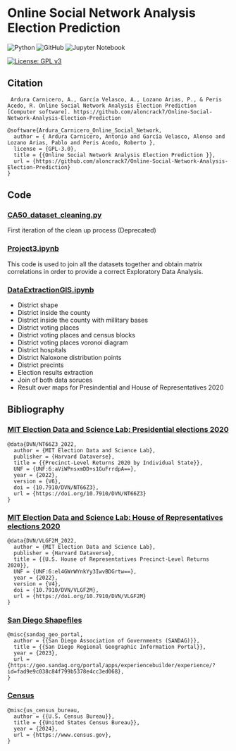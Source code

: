 # Online Social Network Analysis Election Prediction

![Python](https://img.shields.io/badge/python-3670A0?style=for-the-badge&logo=python&logoColor=ffdd54)
![GitHub](https://img.shields.io/badge/github-%23121011.svg?style=for-the-badge&logo=github&logoColor=white)
![Jupyter Notebook](https://img.shields.io/badge/jupyter-%23FA0F00.svg?style=for-the-badge&logo=jupyter&logoColor=white)

[![License: GPL v3](https://img.shields.io/badge/License-GPLv3-blue.svg)](https://www.gnu.org/licenses/gpl-3.0)

## Citation

```APA
 Ardura Carnicero, A., García Velasco, A., Lozano Arias, P., & Peris Acedo, R. Online Social Network Analysis Election Prediction  [Computer software]. https://github.com/aloncrack7/Online-Social-Network-Analysis-Election-Prediction
```

```bibtext
@software{Ardura_Carnicero_Online_Social_Network,
  author = { Ardura Carnicero, Antonio and García Velasco, Alonso and Lozano Arias, Pablo and Peris Acedo, Roberto },
  license = {GPL-3.0},
  title = {{Online Social Network Analysis Election Prediction }},
  url = {https://github.com/aloncrack7/Online-Social-Network-Analysis-Election-Prediction}
}
```

## Code

### [CA50_dataset_cleaning.py](https://github.com/aloncrack7/Online-Social-Network-Analysis-Election-Prediction/blob/main/CA50_dataset_cleaning.py)

First iteration of the clean up process (Deprecated)

### [Project3.ipynb](https://github.com/aloncrack7/Online-Social-Network-Analysis-Election-Prediction/blob/main/Project3.ipynb)

This code is used to join all the datasets together and obtain matrix correlations in order to provide a correct Exploratory Data Analysis. 

### [DataExtractionGIS.ipynb](https://github.com/aloncrack7/Online-Social-Network-Analysis-Election-Prediction/blob/main/DataExtractionGIS.ipynb)

- District shape
- District inside the county
- District inside the county with millitary bases
- District voting places
- District voting places and census blocks
- District voting places voronoi diagram
- District hospitals
- District Naloxone distribution points
- District precints 
- Election results extraction
- Join of both data soruces
- Result over maps for Presindential and House of Representatives 2020

## Bibliography

### [MIT Election Data and Science Lab: Presidential elections 2020](https://doi.org/10.7910/DVN/NT66Z3)
```bittext
@data{DVN/NT66Z3_2022,
  author = {MIT Election Data and Science Lab},
  publisher = {Harvard Dataverse},
  title = {{Precinct-Level Returns 2020 by Individual State}},
  UNF = {UNF:6:aViWPnsxmDD+s1GuFrrdpA==},
  year = {2022},
  version = {V6},
  doi = {10.7910/DVN/NT66Z3},
  url = {https://doi.org/10.7910/DVN/NT66Z3}
}
```

### [MIT Election Data and Science Lab: House of Representatives elections 2020](https://doi.org/10.7910/DVN/VLGF2M)
```bittext
@data{DVN/VLGF2M_2022,
  author = {MIT Election Data and Science Lab},
  publisher = {Harvard Dataverse},
  title = {{U.S. House of Representatives Precinct-Level Returns 2020}},
  UNF = {UNF:6:el4GWrWYnkYy3IwvBDGrtw==},
  year = {2022},
  version = {V4},
  doi = {10.7910/DVN/VLGF2M},
  url = {https://doi.org/10.7910/DVN/VLGF2M}
}
```

### [San Diego Shapefiles](https://geo.sandag.org/portal/apps/experiencebuilder/experience/?id=fad9e9c038c84f799b5378e4cc3ed068)
```bibtext
@misc{sandag_geo_portal,
  author = {{San Diego Association of Governments (SANDAG)}},
  title = {{San Diego Regional Geographic Information Portal}},
  year = {2023},
  url = {https://geo.sandag.org/portal/apps/experiencebuilder/experience/?id=fad9e9c038c84f799b5378e4cc3ed068},
}
```

### [Census](https://www.census.gov)
```bibtext
@misc{us_census_bureau,
  author = {{U.S. Census Bureau}},
  title = {{United States Census Bureau}},
  year = {2024},
  url = {https://www.census.gov},
}
```

